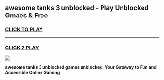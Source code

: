 
## awesome tanks 3 unblocked - Play Unblocked Gmaes & Free
<h3>
<a href="https://news.freeplayer.one?title=awesome_tanks_3_unblocked&ref=16F">CLICK TO PLAY</a></h3>
<hr>

<h3>
<a href="https://news.freeplayer.one?title=awesome_tanks_3_unblocked&ref=16F">CLICK 2 PLAY</a>
  
</h3>

<a href="https://news.freeplayer.one?title=awesome_tanks_3_unblocked&ref=16F/"><img src="https://clearcache.store/games.png"></a>


**awesome tanks 3 unblocked games unblocked: Your Gateway to Fun and Accessible Online Gaming**
